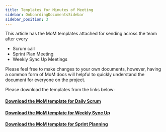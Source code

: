 ```yaml
---
title: Templates for Minutes of Meeting
sidebar: OnboardingDocumentsSidebar
sidebar_position: 3
---
```


This article has the MoM templates attached for sending across the team after every

- Scrum call
- Sprint Plan Meeting
- Weekly Sync Up Meetings

Please feel free to make changes to your own documents, however, having a common form of MoM docs will helpful to quickly understand the document for everyone on the project.

Please download the templates from the links below:

#### <a href="/static/files/dna-knowledge-base/documentation-templates/minutes-of-meeting-daily-scrum.docx" download>Download the MoM template for Daily Scrum</a>

#### <a href="/static/files/dna-knowledge-base/documentation-templates/minutes-of-meeting-weekly-sync-up.docx" download>Download the MoM template for Weekly Sync Up</a>

#### <a href="/static/files/dna-knowledge-base/documentation-templates/minutes-of-meeting-sprint-planning.docx" download>Download the MoM template for Sprint Planning</a>
